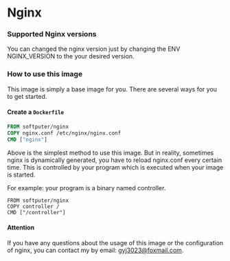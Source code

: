 # Nginx

### Supported Nginx versions

You can changed the nginx version just by changing the ENV NGINX_VERSION to the your desired version.

### How to use this image

This image is simply a base image for you.  There are several ways for you to get started.

#### Create a `Dockerfile`

```dockerfile
FROM softputer/nginx
COPY nginx.conf /etc/nginx/nginx.conf
CMD ["nginx"]
```

Above is the simplest method to use this image. But in reality, sometimes nginx is dynamically generated, you have to reload nginx.conf every certain time. This is controlled by your program which is executed when your image is started.

For example: your program is a binary named controller.

```reload
FROM softputer/nginx
COPY controller /
CMD ["/controller"]
```

#### Attention

If you have any questions about the usage of this image or the configuration of nginx, you can contact my by email: gyj3023@foxmail.com.

